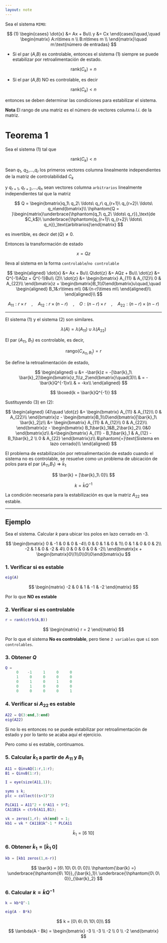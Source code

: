 ```yaml
---
layout: note
---
```


Sea el sistema `MIMO`:

$$
(1) \begin{cases}
\dot{x} &= Ax + Bu\\
y &= Cx
\end{cases}\quad,\quad \begin{matrix}
A:n\times n \\
B:n\times m \\
\end{matrix}\quad m:\text{número de entradas}
$$


* Si el par ($A$,$B$) es controlable, entonces el sistema (1) siempre se puede estabilizar por retroalimentación de estado.

$$
\text{rank}(C_k) = n
$$

* Si el par ($A$,$B$) NO es controlable, es decir

$$
\text{rank}(C_k) < n
$$

entonces se deben determinar las condiciones para estabilizar el sistema.

**Nota** El rango de una matriz es el número de vectores columna $l.i.$ de la matriz.


# Teorema 1
Sea el sistema (1) tal que

$$
\text{rank}(C_k) < n
$$

Sean $q_1$, $q_2$,$\ldots$,$q_r$ los primeros vectores columna linealmente independientes de la matriz de controlabilidad $C_k$

y $q_{r+1}$, $q_{r+2}$,$\ldots$,$q_n$ sean vectores columna `arbitrarios` linealmente independientes tal que la matriz

$$
Q = \begin{bmatrix}q_1\ q_2\ \ldots\ q_r\ q_{r+1}\ q_{r+2}\ \ldots\ q_n\end{bmatrix}\\
\hphantom{Q = }\begin{matrix}\underbrace{\hphantom{q_1\ q_2\ \ldots\ q_r}}_\text{de $C_k$}\ \underbrace{\hphantom{q_{r+1}\ q_{r+2}\ \ldots\ q_n}}_\text{arbitrarios}\end{matrix}
$$

es invertible, es decir $\det(Q)\neq 0$.

Entonces la transformación de estado

$$
x = Qz
$$

lleva al sistema en la forma `controlable`/`no controlable`

$$
\begin{aligned}
\dot{x} &= Ax + Bu\\
Q\dot{z} &= AQz + Bu\\
\dot{z} &= Q^{-1}AQz + Q^{-1}Bu\\
(2)\ \dot{z} &= \begin{bmatrix}
A_{11} & A_{12}\\
0 & A_{22}\\
\end{bmatrix}z + \begin{bmatrix}B_1\\0\end{bmatrix}u\quad,\quad \begin{aligned}
B_1&:r\times m\\
0&:(n-r)\times m\\
\end{aligned}\\
\end{aligned}\\
$$

$$
A_{11}:r\times r\quad,\quad A_{12}:r\times (n-r) \quad,\quad O:(n-r)\times r\quad,\quad A_{22}:(n-r)\times (n-r)
$$


**********************
El sistema (1) y el sistema (2) son similares.

$$
\lambda(A) = \lambda(A_{11})\cup \lambda(A_{22})
$$


El par ($A_{11}$, $B_1$) es controlable, es decir,

$$
\text{rango}(C_{A_11,B_1}) = r
$$


Se define la retroalimentación de estado,

$$
\begin{aligned}
u  &= -\bar{k}z = -[\bar{k}_1\ \bar{k}_2]\begin{bmatrix}z_1\\z_2\end{bmatrix}\quad(3)\\
& = -\bar{k}Q^{-1}x\\
& = -kx\\
\end{aligned}
$$

$$
\boxed{k = \bar{k}Q^{-1}}
$$


Sustituyendo (3) en (2):

$$
\begin{aligned}
(4)\quad \dot{z} &= \begin{bmatrix}
A_{11} & A_{12}\\
0 & A_{22}\\
\end{bmatrix}z - \begin{bmatrix}B_1\\0\end{bmatrix}[\bar{k}_1\ \bar{k}_2]z\\
&= \begin{bmatrix}
A_{11} & A_{12}\\
0 & A_{22}\\
\end{bmatrix}z - \begin{bmatrix}
B_1\bar{k}_1&B_2\bar{k}_2\\
0&0
\end{bmatrix}z\\
&=\begin{bmatrix}
A_{11} - B_1\bar{k}_1 & A_{12} - B_1\bar{k}_2 \\
0 & A_{22}
\end{bmatrix}z\\
&\phantom{=}\text{Sistema en lazo cerrado}\\
\end{aligned}
$$


El problema de estabilización por retroalimentación de estado cuando el sistema no es controlable, se resuelve como un problema de ubicación de polos para el par ($A_{11}$,$B_1$) $\Rightarrow$ $\bar{k}_1$

$$
\bar{k} = [\bar{k}_1\ 0]\\
$$

$$
k = \bar{k}Q^{-1}
$$

La condición necesaria para la estabilización es que la matriz $A_{22}$ sea estable.

*******************

## Ejemplo
Sea el sistema. Calcular $k$ para ubicar los polos en lazo cerrado en -3.

$$
\begin{bmatrix}
0 & -1 & 0 & 0 & -4\\
0 & 0 & 1 & 0 & 1\\
0 & 1 & 0 & 0 & 2\\
-2 & 1 & 0 & -2 & 4\\
0 & 0 & 0 & 0 & -2\\
\end{bmatrix}x + \begin{bmatrix}0\\1\\0\\0\\0\end{bmatrix}u
$$

### 1. Verificar si es estable
```matlab
eig(A)
```

$$
\begin{matrix}
-2 & 0 & 1 & -1 & -2
\end{matrix}
$$

Por lo que **NO es estable**

### 2. Verificar si es controlable
```matlab
r = rank(ctrb(A,B))
```

$$
\begin{matrix}
r = 2
\end{matrix}
$$

Por lo que el sistema **No es controlable**, pero tiene `2 variables` que `sí` son `controlables`.

### 3. Obtener $Q$
```matlab
Q =  
	 0    -1     1     0     0
     1     0     0     0     0
     0     1     0     1     0
     0     1     0     0     0
     0     0     0     0     1
```

### 4. Verificar si $A_{22}$ es estable
```matlab
A22 = Q(3:end,3:end)
eig(A22)
```
Si no lo es entonces no se puede estabilizar por retroalimentación de estado y por lo tanto se acaba aquí el ejercicio.

Pero como sí es estable, continuamos.

### 5. Calcular $\bar{k}_1$ a partir de $A_{11}$ y $B_1$
```matlab
A11 = QinvAQ(1:r,1:r);
B1 = QinvB(1:r);

I = eye(size(A11,1));

syms s k;
plc = collect((s+3)^2)

PLCA11 = A11^2 + 6*A11 + 9*I;
CA11B1k = ctrb(A11,B1);

vk = zeros(1,r); vk(end) = 1;
kb1 = vk * CA11B1k^-1 * PLCA11
```

$$
\bar{k}_1 = [6\ 10]
$$

### 6. Obtener $\bar{k}_1 = [\bar{k}_1\ 0]$
```matlab
kb = [kb1 zeros(1,n-r)]
```

$$
\bar{k} = [6\ 10\ 0\ 0\ 0]\\
\hphantom{\bar{k} =} \underbrace{\hphantom{6\ 10}}_{\bar{k}_1}\ \underbrace{\hphantom{0\ 0\ 0}}_{\bar{k}_2}
$$


### 6. Calcular $k = \bar{k}Q^{-1}$
```matlab
k = kb*Q^-1

eig(A - B*k)
```

$$
k = [0\ 6\ 0\ 10\ 0]\\
$$

$$
\lambda(A - Bk) = \begin{bmatrix}
-3 \\ -3 \\ -2 \\ 0 \\ -2
\end{bmatrix}
$$
